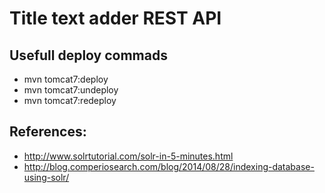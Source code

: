# Title text adder REST API


## Usefull deploy commads

* mvn tomcat7:deploy
* mvn tomcat7:undeploy
* mvn tomcat7:redeploy

## References:

* http://www.solrtutorial.com/solr-in-5-minutes.html
* http://blog.comperiosearch.com/blog/2014/08/28/indexing-database-using-solr/
